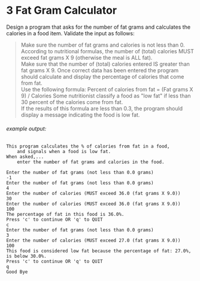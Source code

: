 # 3 Fat Gram Calculator
Design a program that asks for the number of fat grams and calculates the calories in a food item.  Validate the input as follows:

> Make sure the number of fat grams and calories is not less than 0.
According to nutritional formulas, the number of (total) calories MUST exceed fat grams X 9 (otherwise the meal is ALL fat).  
Make sure that the number of (total) calories entered IS greater than fat grams X 9.
Once correct data has been entered the program should calculate and display the percentage of calories that come from fat.  
Use the following formula:
Percent of calories from fat = (Fat grams X 9) / Calories
Some nutritionist classify a food as "low fat" if less than 30 percent of the calories come from fat.  
If the results of this formula are less than 0.3, the program should display a message indicating the food is low fat.

###### example output:
```
This program calculates the % of calories from fat in a food,
    and signals when a food is low fat.
When asked,...
    enter the number of fat grams and calories in the food.

Enter the number of fat grams (not less than 0.0 grams)
-1
Enter the number of fat grams (not less than 0.0 grams)
4
Enter the number of calories (MUST exceed 36.0 (fat grams X 9.0))
30
Enter the number of calories (MUST exceed 36.0 (fat grams X 9.0))
100
The percentage of fat in this food is 36.0%.
Press 'c' to continue OR 'q' to QUIT
c
Enter the number of fat grams (not less than 0.0 grams)
3
Enter the number of calories (MUST exceed 27.0 (fat grams X 9.0))
100
This food is considered low fat because the percentage of fat: 27.0%, is below 30.0%.
Press 'c' to continue OR 'q' to QUIT
q
Good Bye
```
 